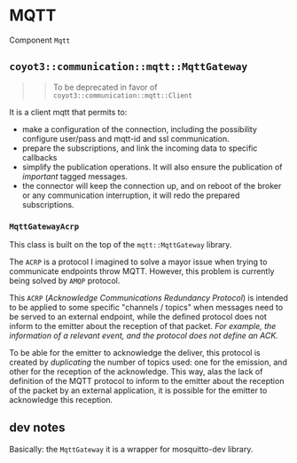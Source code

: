 # MQTT 

Component `Mqtt`

## `coyot3::communication::mqtt::MqttGateway`

>> To be deprecated in favor of `coyot3::communication::mqtt::Client`

It is a client mqtt that permits to:

* make a configuration of the connection, including the possibility configure user/pass and mqtt-id and ssl communication.
* prepare the subscriptions, and link the incoming data to specific callbacks
* simplify the publication operations. It will also ensure the publication of *important* tagged messages.
* the connector will keep the connection up, and on reboot of the broker or any communication interruption, it will redo the prepared subscriptions.

### `MqttGatewayAcrp`

This class is built on the top of the `mqtt::MqttGateway` library.

The `ACRP` is a protocol I imagined to solve a mayor issue when trying to communicate endpoints throw MQTT. However, this problem is currently being solved by `AMQP` protocol.

This `ACRP` (*Acknowledge Communications Redundancy Protocol*) is intended to be applied to some specific "channels / topics" when messages need to be served to an external endpoint, while the defined protocol does not inform to the emitter about the reception of that packet. *For example, the information of a relevant event, and the protocol does not define an ACK.*

To be able for the emitter to acknowledge the deliver, this protocol is created by *duplicating* the number of topics used: one for the emission, and other for the reception of the acknowledge. This way, alas the lack of definition of the MQTT protocol to inform to the emitter about the reception of the packet by an external application, it is possible for the emitter to acknowledge this reception.


## dev notes

Basically: the `MqttGateway` it is a wrapper for mosquitto-dev library.

